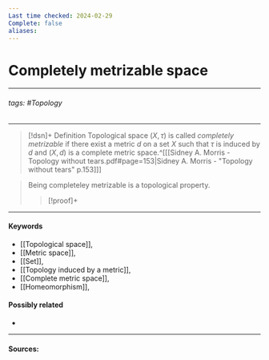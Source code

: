 ```yaml
---
Last time checked: 2024-02-29
Complete: false
aliases:
---
```

# Completely metrizable space
***
###### tags: #Topology 
***
>[!dsn]+ Definition
>Topological space $(X,\tau)$ is called *completely metrizable* if there exist a metric $d$ on a set $X$ such that $\tau$ is induced by $d$ and $(X,d)$ is a complete metric space.^[[[Sidney A. Morris - Topology without tears.pdf#page=153|Sidney A. Morris - "Topology without tears" p.153]]]

>Being completeley metrizable is a topological property.
>>[!proof]+
>>
***
#### Keywords
- [[Topological space]],
- [[Metric space]],
- [[Set]],
- [[Topology induced by a metric]],
- [[Complete metric space]],
- [[Homeomorphism]],
#### Possibly related
- 
***
#### Sources: